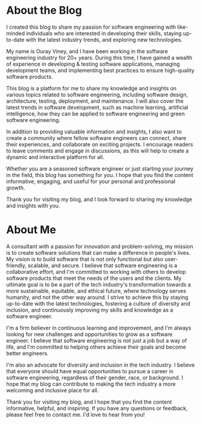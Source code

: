 # About the Blog
I created this blog to share my passion for software engineering with like-minded individuals who are interested in developing their skills, staying up-to-date with the latest industry trends, and exploring new technologies.

My name is Ouray Viney, and I have been working in the software engineering industry for 20+ years. During this time, I have gained a wealth of experience in developing & testing software applications, managing development teams, and implementing best practices to ensure high-quality software products.

This blog is a platform for me to share my knowledge and insights on various topics related to software engineering, including software design, architecture, testing, deployment, and maintenance. I will also cover the latest trends in software development, such as machine learning, artificial intelligence, how they can be applied to software engineering and green software engineering.

In addition to providing valuable information and insights, I also want to create a community where fellow software engineers can connect, share their experiences, and collaborate on exciting projects. I encourage readers to leave comments and engage in discussions, as this will help to create a dynamic and interactive platform for all.

Whether you are a seasoned software engineer or just starting your journey in the field, this blog has something for you. I hope that you find the content informative, engaging, and useful for your personal and professional growth.

Thank you for visiting my blog, and I look forward to sharing my knowledge and insights with you.

# About Me
A consultant with a passion for innovation and problem-solving, my mission is to create software solutions that can make a difference in people's lives. My vision is to build software that is not only functional but also user-friendly, scalable, and secure. I believe that software engineering is a collaborative effort, and I'm committed to working with others to develop software products that meet the needs of the users and the clients. My ultimate goal is to be a part of the tech industry's transformation towards a more sustainable, equitable, and ethical future, where technology serves humanity, and not the other way around. I strive to achieve this by staying up-to-date with the latest technologies, fostering a culture of diversity and inclusion, and continuously improving my skills and knowledge as a software engineer.

I'm a firm believer in continuous learning and improvement, and I'm always looking for new challenges and opportunities to grow as a software engineer. I believe that software engineering is not just a job but a way of life, and I'm committed to helping others achieve their goals and become better engineers.

I'm also an advocate for diversity and inclusion in the tech industry. I believe that everyone should have equal opportunities to pursue a career in software engineering, regardless of their gender, race, or background. I hope that my blog can contribute to making the tech industry a more welcoming and inclusive place for all.

Thank you for visiting my blog, and I hope that you find the content informative, helpful, and inspiring. If you have any questions or feedback, please feel free to contact me. I'd love to hear from you!